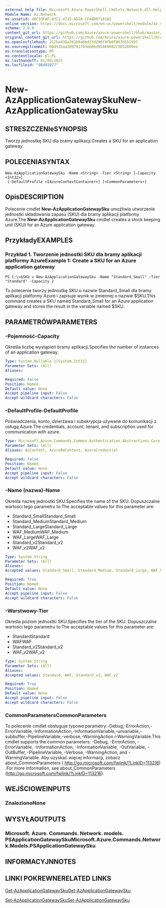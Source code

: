 ```yaml
---
external help file: Microsoft.Azure.PowerShell.Cmdlets.Network.dll-Help.xml
Module Name: Az.Network
ms.assetid: 48C33FAF-83C1-4725-AD2A-CF48D0718182
online version: https://docs.microsoft.com/en-us/powershell/module/az.network/new-azapplicationgatewaysku
schema: 2.0.0
content_git_url: https://github.com/Azure/azure-powershell/blob/master/src/Network/Network/help/New-AzApplicationGatewaySku.md
original_content_git_url: https://github.com/Azure/azure-powershell/blob/master/src/Network/Network/help/New-AzApplicationGatewaySku.md
ms.openlocfilehash: 212ba438a701b9abbd2fd290f4fb0f867b551497
ms.sourcegitcommit: 68451baa389791703e666d95469602c5652609ee
ms.translationtype: MT
ms.contentlocale: pl-PL
ms.lasthandoff: 01/05/2021
ms.locfileid: "98491077"
---
```

# <span data-ttu-id="3bcf6-101">New-AzApplicationGatewaySku</span><span class="sxs-lookup"><span data-stu-id="3bcf6-101">New-AzApplicationGatewaySku</span></span>

## <span data-ttu-id="3bcf6-102">STRESZCZENIe</span><span class="sxs-lookup"><span data-stu-id="3bcf6-102">SYNOPSIS</span></span>
<span data-ttu-id="3bcf6-103">Tworzy jednostkę SKU dla bramy aplikacji.</span><span class="sxs-lookup"><span data-stu-id="3bcf6-103">Creates a SKU for an application gateway.</span></span>

## <span data-ttu-id="3bcf6-104">POLECENIA</span><span class="sxs-lookup"><span data-stu-id="3bcf6-104">SYNTAX</span></span>

```
New-AzApplicationGatewaySku -Name <String> -Tier <String> [-Capacity <Int32>]
 [-DefaultProfile <IAzureContextContainer>] [<CommonParameters>]
```

## <span data-ttu-id="3bcf6-105">Opis</span><span class="sxs-lookup"><span data-stu-id="3bcf6-105">DESCRIPTION</span></span>
<span data-ttu-id="3bcf6-106">Polecenie cmdlet **New-AzApplicationGatewaySku** umożliwia utworzenie jednostki składowania zapasu (SKU) dla bramy aplikacji platformy Azure.</span><span class="sxs-lookup"><span data-stu-id="3bcf6-106">The **New-AzApplicationGatewaySku** cmdlet creates a stock keeping unit (SKU) for an Azure application gateway.</span></span>

## <span data-ttu-id="3bcf6-107">Przykłady</span><span class="sxs-lookup"><span data-stu-id="3bcf6-107">EXAMPLES</span></span>

### <span data-ttu-id="3bcf6-108">Przykład 1. Tworzenie jednostki SKU dla bramy aplikacji platformy Azure</span><span class="sxs-lookup"><span data-stu-id="3bcf6-108">Example 1: Create a SKU for an Azure application gateway</span></span>
```
PS C:\>$SKU = New-AzApplicationGatewaySku -Name "Standard_Small" -Tier "Standard" -Capacity 2
```

<span data-ttu-id="3bcf6-109">To polecenie tworzy jednostkę SKU o nazwie Standard_Small dla bramy aplikacji platformy Azure i zapisuje wynik w zmiennej o nazwie $SKU.</span><span class="sxs-lookup"><span data-stu-id="3bcf6-109">This command creates a SKU named Standard_Small for an Azure application gateway and stores the result in the variable named $SKU.</span></span>

## <span data-ttu-id="3bcf6-110">PARAMETRÓW</span><span class="sxs-lookup"><span data-stu-id="3bcf6-110">PARAMETERS</span></span>

### <span data-ttu-id="3bcf6-111">-Pojemność</span><span class="sxs-lookup"><span data-stu-id="3bcf6-111">-Capacity</span></span>
<span data-ttu-id="3bcf6-112">Określa liczbę wystąpień bramy aplikacji.</span><span class="sxs-lookup"><span data-stu-id="3bcf6-112">Specifies the number of instances of an application gateway.</span></span>

```yaml
Type: System.Nullable`1[System.Int32]
Parameter Sets: (All)
Aliases:

Required: False
Position: Named
Default value: None
Accept pipeline input: False
Accept wildcard characters: False
```

### <span data-ttu-id="3bcf6-113">-DefaultProfile</span><span class="sxs-lookup"><span data-stu-id="3bcf6-113">-DefaultProfile</span></span>
<span data-ttu-id="3bcf6-114">Poświadczenia, konto, dzierżawa i subskrypcja używane do komunikacji z usługą Azure.</span><span class="sxs-lookup"><span data-stu-id="3bcf6-114">The credentials, account, tenant, and subscription used for communication with azure.</span></span>

```yaml
Type: Microsoft.Azure.Commands.Common.Authentication.Abstractions.Core.IAzureContextContainer
Parameter Sets: (All)
Aliases: AzContext, AzureRmContext, AzureCredential

Required: False
Position: Named
Default value: None
Accept pipeline input: False
Accept wildcard characters: False
```

### <span data-ttu-id="3bcf6-115">-Name (nazwa)</span><span class="sxs-lookup"><span data-stu-id="3bcf6-115">-Name</span></span>
<span data-ttu-id="3bcf6-116">Określa nazwę jednostki SKU.</span><span class="sxs-lookup"><span data-stu-id="3bcf6-116">Specifies the name of the SKU.</span></span>
<span data-ttu-id="3bcf6-117">Dopuszczalne wartości tego parametru to:</span><span class="sxs-lookup"><span data-stu-id="3bcf6-117">The acceptable values for this parameter are:</span></span>
- <span data-ttu-id="3bcf6-118">Standard_Small</span><span class="sxs-lookup"><span data-stu-id="3bcf6-118">Standard_Small</span></span>
- <span data-ttu-id="3bcf6-119">Standard_Medium</span><span class="sxs-lookup"><span data-stu-id="3bcf6-119">Standard_Medium</span></span>
- <span data-ttu-id="3bcf6-120">Standard_Large</span><span class="sxs-lookup"><span data-stu-id="3bcf6-120">Standard_Large</span></span>
- <span data-ttu-id="3bcf6-121">WAF_Medium</span><span class="sxs-lookup"><span data-stu-id="3bcf6-121">WAF_Medium</span></span>
- <span data-ttu-id="3bcf6-122">WAF_Large</span><span class="sxs-lookup"><span data-stu-id="3bcf6-122">WAF_Large</span></span>
- <span data-ttu-id="3bcf6-123">Standard_v2</span><span class="sxs-lookup"><span data-stu-id="3bcf6-123">Standard_v2</span></span>
- <span data-ttu-id="3bcf6-124">WAF_v2</span><span class="sxs-lookup"><span data-stu-id="3bcf6-124">WAF_v2</span></span>

```yaml
Type: System.String
Parameter Sets: (All)
Aliases:
Accepted values: Standard_Small, Standard_Medium, Standard_Large, WAF_Medium, WAF_Large, Standard_v2, WAF_v2

Required: True
Position: Named
Default value: None
Accept pipeline input: False
Accept wildcard characters: False
```

### <span data-ttu-id="3bcf6-125">-Warstwowy</span><span class="sxs-lookup"><span data-stu-id="3bcf6-125">-Tier</span></span>
<span data-ttu-id="3bcf6-126">Określa poziom jednostki SKU.</span><span class="sxs-lookup"><span data-stu-id="3bcf6-126">Specifies the tier of the SKU.</span></span>
<span data-ttu-id="3bcf6-127">Dopuszczalne wartości tego parametru to:</span><span class="sxs-lookup"><span data-stu-id="3bcf6-127">The acceptable values for this parameter are:</span></span>
- <span data-ttu-id="3bcf6-128">Standard</span><span class="sxs-lookup"><span data-stu-id="3bcf6-128">Standard</span></span>
- <span data-ttu-id="3bcf6-129">WAF</span><span class="sxs-lookup"><span data-stu-id="3bcf6-129">WAF</span></span>
- <span data-ttu-id="3bcf6-130">Standard_v2</span><span class="sxs-lookup"><span data-stu-id="3bcf6-130">Standard_v2</span></span>
- <span data-ttu-id="3bcf6-131">WAF_v2</span><span class="sxs-lookup"><span data-stu-id="3bcf6-131">WAF_v2</span></span>

```yaml
Type: System.String
Parameter Sets: (All)
Aliases:
Accepted values: Standard, WAF, Standard_v2, WAF_v2

Required: True
Position: Named
Default value: None
Accept pipeline input: False
Accept wildcard characters: False
```

### <span data-ttu-id="3bcf6-132">CommonParameters</span><span class="sxs-lookup"><span data-stu-id="3bcf6-132">CommonParameters</span></span>
<span data-ttu-id="3bcf6-133">To polecenie cmdlet obsługuje typowe parametry:-Debug,-ErrorAction,-ErrorVariable,-InformationAction,-InformationVariable,-unvariable,-subbuffer,-PipelineVariable,-verbose,-WarningAction i-WarningVariable.</span><span class="sxs-lookup"><span data-stu-id="3bcf6-133">This cmdlet supports the common parameters: -Debug, -ErrorAction, -ErrorVariable, -InformationAction, -InformationVariable, -OutVariable, -OutBuffer, -PipelineVariable, -Verbose, -WarningAction, and -WarningVariable.</span></span> <span data-ttu-id="3bcf6-134">Aby uzyskać więcej informacji, zobacz about_CommonParameters ( http://go.microsoft.com/fwlink/?LinkID=113216) .</span><span class="sxs-lookup"><span data-stu-id="3bcf6-134">For more information, see about_CommonParameters (http://go.microsoft.com/fwlink/?LinkID=113216).</span></span>

## <span data-ttu-id="3bcf6-135">WEJŚCIOWE</span><span class="sxs-lookup"><span data-stu-id="3bcf6-135">INPUTS</span></span>

### <span data-ttu-id="3bcf6-136">Znaleziono</span><span class="sxs-lookup"><span data-stu-id="3bcf6-136">None</span></span>

## <span data-ttu-id="3bcf6-137">WYSYŁA</span><span class="sxs-lookup"><span data-stu-id="3bcf6-137">OUTPUTS</span></span>

### <span data-ttu-id="3bcf6-138">Microsoft. Azure. Commands. Network. models. PSApplicationGatewaySku</span><span class="sxs-lookup"><span data-stu-id="3bcf6-138">Microsoft.Azure.Commands.Network.Models.PSApplicationGatewaySku</span></span>

## <span data-ttu-id="3bcf6-139">INFORMACYJN</span><span class="sxs-lookup"><span data-stu-id="3bcf6-139">NOTES</span></span>

## <span data-ttu-id="3bcf6-140">LINKI POKREWNE</span><span class="sxs-lookup"><span data-stu-id="3bcf6-140">RELATED LINKS</span></span>

[<span data-ttu-id="3bcf6-141">Get-AzApplicationGatewaySku</span><span class="sxs-lookup"><span data-stu-id="3bcf6-141">Get-AzApplicationGatewaySku</span></span>](./Get-AzApplicationGatewaySku.md)

[<span data-ttu-id="3bcf6-142">Set-AzApplicationGatewaySku</span><span class="sxs-lookup"><span data-stu-id="3bcf6-142">Set-AzApplicationGatewaySku</span></span>](./Set-AzApplicationGatewaySku.md)


